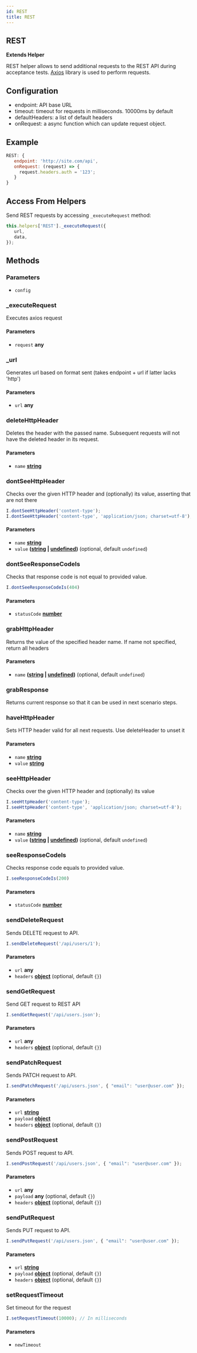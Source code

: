 ```yaml
---
id: REST
title: REST
---
```

<!-- Generated by documentation.js. Update this documentation by updating the source code. -->

## REST

**Extends Helper**

REST helper allows to send additional requests to the REST API during acceptance tests.
[Axios][1] library is used to perform requests.

## Configuration

-   endpoint: API base URL
-   timeout: timeout for requests in milliseconds. 10000ms by default
-   defaultHeaders: a list of default headers
-   onRequest: a async function which can update request object.

## Example

```js
REST: {
   endpoint: 'http://site.com/api',
   onRequest: (request) => {
     request.headers.auth = '123';
   }
}
```

## Access From Helpers

Send REST requests by accessing `_executeRequest` method:

```js
this.helpers['REST']._executeRequest({
   url,
   data,
});
```

## Methods

### Parameters

-   `config`  

### \_executeRequest

Executes axios request

#### Parameters

-   `request` **any** 

### \_url

Generates url based on format sent (takes endpoint + url if latter lacks 'http')

#### Parameters

-   `url` **any** 

### deleteHttpHeader

Deletes the header with the passed name. Subsequent requests will not have the deleted header in its request.

#### Parameters

-   `name` **[string][2]** 

### dontSeeHttpHeader

Checks over the given HTTP header and (optionally) its value, asserting that are not there

```js
I.dontSeeHttpHeader('content-type');
I.dontSeeHttpHeader('content-type', 'application/json; charset=utf-8');
```

#### Parameters

-   `name` **[string][2]** 
-   `value` **([string][2] \| [undefined][3])**  (optional, default `undefined`)

### dontSeeResponseCodeIs

Checks that response code is not equal to provided value.

```js
I.dontSeeResponseCodeIs(404)
```

#### Parameters

-   `statusCode` **[number][4]** 

### grabHttpHeader

Returns the value of the specified header name.
If name not specified, return all headers

#### Parameters

-   `name` **([string][2] \| [undefined][3])**  (optional, default `undefined`)

### grabResponse

Returns current response so that it can be used in next scenario steps.

### haveHttpHeader

Sets HTTP header valid for all next requests. Use deleteHeader to unset it

#### Parameters

-   `name` **[string][2]** 
-   `value` **[string][2]** 

### seeHttpHeader

Checks over the given HTTP header and (optionally) its value

```js
I.seeHttpHeader('content-type');
I.seeHttpHeader('content-type', 'application/json; charset=utf-8');
```

#### Parameters

-   `name` **[string][2]** 
-   `value` **([string][2] \| [undefined][3])**  (optional, default `undefined`)

### seeResponseCodeIs

Checks response code equals to provided value.

```js
I.seeResponseCodeIs(200)
```

#### Parameters

-   `statusCode` **[number][4]** 

### sendDeleteRequest

Sends DELETE request to API.

```js
I.sendDeleteRequest('/api/users/1');
```

#### Parameters

-   `url` **any** 
-   `headers` **[object][5]**  (optional, default `{}`)

### sendGetRequest

Send GET request to REST API

```js
I.sendGetRequest('/api/users.json');
```

#### Parameters

-   `url` **any** 
-   `headers` **[object][5]**  (optional, default `{}`)

### sendPatchRequest

Sends PATCH request to API.

```js
I.sendPatchRequest('/api/users.json', { "email": "user@user.com" });
```

#### Parameters

-   `url` **[string][2]** 
-   `payload` **[object][5]** 
-   `headers` **[object][5]**  (optional, default `{}`)

### sendPostRequest

Sends POST request to API.

```js
I.sendPostRequest('/api/users.json', { "email": "user@user.com" });
```

#### Parameters

-   `url` **any** 
-   `payload` **any**  (optional, default `{}`)
-   `headers` **[object][5]**  (optional, default `{}`)

### sendPutRequest

Sends PUT request to API.

```js
I.sendPutRequest('/api/users.json', { "email": "user@user.com" });
```

#### Parameters

-   `url` **[string][2]** 
-   `payload` **[object][5]**  (optional, default `{}`)
-   `headers` **[object][5]**  (optional, default `{}`)

### setRequestTimeout

Set timeout for the request

```js
I.setRequestTimeout(10000); // In milliseconds
```

#### Parameters

-   `newTimeout`  

[1]: https://github.com/axios/axios

[2]: https://developer.mozilla.org/docs/Web/JavaScript/Reference/Global_Objects/String

[3]: https://developer.mozilla.org/docs/Web/JavaScript/Reference/Global_Objects/undefined

[4]: https://developer.mozilla.org/docs/Web/JavaScript/Reference/Global_Objects/Number

[5]: https://developer.mozilla.org/docs/Web/JavaScript/Reference/Global_Objects/Object
